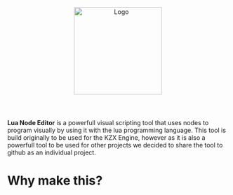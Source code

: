 <div align="center">
  <img alt="Logo" src="https://github.com/SanForgeStudio/LuaNodeEditor/assets/97965051/9db03bc7-a58a-4287-8eff-5503a4e6275c" width="200" />
</div>


#
<br/>
<b>Lua Node Editor</b> is a powerfull visual scripting tool that uses nodes to program visually by using it with the lua programming language. This tool is build originally to be used for the KZX Engine, however as it is also a powerfull tool to be used for other projects we decided to share the tool to github as an individual project.
<br/>

# Why make this?
